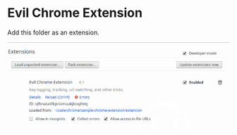 # Evil Chrome Extension

Add this folder as an extension.

![Screen of extension install](_README_ASSETS/screen1.png)
